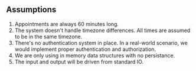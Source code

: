 ## Assumptions

1. Appointments are always 60 minutes long.
2. The system doesn't handle timezone differences. All times are assumed to be in the same timezone.
3. There's no authentication system in place. In a real-world scenario, we would implement proper authentication and authorization.
4. We are only using in memory data structures with no persistance.
5. The input and output will be driven from standard IO.
